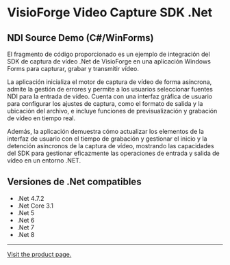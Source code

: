 ﻿# VisioForge Video Capture SDK .Net

## NDI Source Demo (C#/WinForms)

El fragmento de código proporcionado es un ejemplo de integración del SDK de captura de vídeo .Net de VisioForge en una aplicación Windows Forms para capturar, grabar y transmitir vídeo.

La aplicación inicializa el motor de captura de vídeo de forma asíncrona, admite la gestión de errores y permite a los usuarios seleccionar fuentes NDI para la entrada de vídeo. Cuenta con una interfaz gráfica de usuario para configurar los ajustes de captura, como el formato de salida y la ubicación del archivo, e incluye funciones de previsualización y grabación de vídeo en tiempo real.

Además, la aplicación demuestra cómo actualizar los elementos de la interfaz de usuario con el tiempo de grabación y gestionar el inicio y la detención asíncronos de la captura de vídeo, mostrando las capacidades del SDK para gestionar eficazmente las operaciones de entrada y salida de vídeo en un entorno .NET.

## Versiones de .Net compatibles

* .Net 4.7.2
* .Net Core 3.1
* .Net 5
* .Net 6
* .Net 7
* .Net 8

---

[Visit the product page.](https://www.visioforge.com/video-capture-sdk-net)
